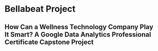 # Bellabeat Project
## How Can a Wellness Technology Company Play It Smart? A Google Data Analytics Professional Certificate Capstone Project
